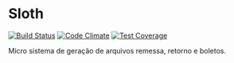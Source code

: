 Sloth
=====

[![Build Status](https://travis-ci.org/StefanYohansson/sloth.svg?branch=master)](https://travis-ci.org/StefanYohansson/sloth) [![Code Climate](https://codeclimate.com/github/StefanYohansson/sloth/badges/gpa.svg)](https://codeclimate.com/github/StefanYohansson/sloth)
[![Test Coverage](https://codeclimate.com/github/StefanYohansson/sloth/badges/coverage.svg)](https://codeclimate.com/github/StefanYohansson/sloth)

Micro sistema de geração de arquivos remessa, retorno e boletos.

